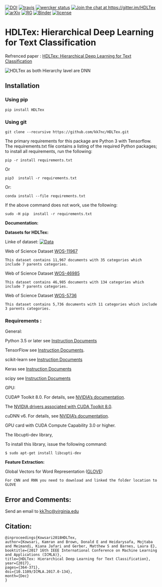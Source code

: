 [![DOI](http://kowsari.net/HDLTex_DOI.svg?maxAge=2592000)](https://doi.org/10.1109/ICMLA.2017.0-134)
[![travis](https://travis-ci.org/kk7nc/HDLTex.svg?branch=master)](https://travis-ci.org/kk7nc/HDLTex)
[![wercker
status](https://app.wercker.com/status/24a123448ba8764b257a1df242146b8e/s/master)](https://app.wercker.com/project/byKey/24a123448ba8764b257a1df242146b8e)
[![Join the chat at
<https://gitter.im/HDLTex>](https://badges.gitter.im/Join%20Chat.svg)](https://gitter.im/HDLTex/Lobby?source=orgpage)
[![arXiv](https://img.shields.io/badge/arXiv-1709.08267-red.svg?style=flat)](https://arxiv.org/abs/1709.08267)
[![RG](https://img.shields.io/badge/ResearchGate-HDLTex-blue.svg?style=flat)](https://www.researchgate.net/publication/319968747_HDLTex_Hierarchical_Deep_Learning_for_Text_Classification)
[![Binder](https://mybinder.org/badge.svg)](https://mybinder.org/v2/gh/kk7nc/HDLTex/master)
[![license](https://img.shields.io/github/license/mashape/apistatus.svg?maxAge=2592104)](https://github.com/kk7nc/HDLTex/blob/master/LICENSE)

HDLTex: Hierarchical Deep Learning for Text Classification
==========================================================

Refrenced paper : [HDLTex: Hierarchical Deep Learning for Text
Classification](https://arxiv.org/abs/1709.08267)

![HDLTex as both Hierarchy lavel are DNN](http://kowsari.net/____impro/1/onewebmedia/HDLTex.png?etag=W%2F%22c90cd-59c4019b%22&sourceContentType=image%2Fpng&ignoreAspectRatio&resize=821%2B326&extract=0%2B0%2B821%2B325?raw=false)

Installation
------------

### Using pip

``` {.sourceCode .bash}
pip install HDLTex
```

### Using git

``` {.sourceCode .bash}
git clone --recursive https://github.com/kk7nc/HDLTex.git
```

The primary requirements for this package are Python 3 with Tensorflow.
The requirements.txt file contains a listing of the required Python
packages; to install all requirements, run the following:

``` {.sourceCode .bash}
pip -r install requirements.txt
```

Or

``` {.sourceCode .bash}
pip3  install -r requirements.txt
```

Or:

``` {.sourceCode .bash}
conda install --file requirements.txt
```

If the above command does not work, use the following:

``` {.sourceCode .bash}
sudo -H pip  install -r requirements.txt
```

**Documentation:**

**Datasets for HDLTex:**

Linke of dataset:
[![Data](https://img.shields.io/badge/DOI-10.17632/9rw3vkcfy4.6-blue.svg?style=flat)](http://dx.doi.org/10.17632/9rw3vkcfy4.6)

Web of Science Dataset
[WOS-11967](http://dx.doi.org/10.17632/9rw3vkcfy4.2)

    This dataset contains 11,967 documents with 35 categories which include 7 parents categories.

Web of Science Dataset
[WOS-46985](http://dx.doi.org/10.17632/9rw3vkcfy4.2)

    This dataset contains 46,985 documents with 134 categories which include 7 parents categories.

Web of Science Dataset
[WOS-5736](http://dx.doi.org/10.17632/9rw3vkcfy4.2)

    This dataset contains 5,736 documents with 11 categories which include 3 parents categories.

### Requirements :

General:

Python 3.5 or later see [Instruction Documents](https://www.python.org/)

TensorFlow see [Instruction
Documents](https://www.tensorflow.org/install/install_linux).

scikit-learn see [Instruction
Documents](http://scikit-learn.org/stable/install.html)

Keras see [Instruction Documents](https://keras.io/)

scipy see [Instruction Documents](https://www.scipy.org/install.html)

GPU:

CUDA® Toolkit 8.0. For details, see [NVIDIA’s
documentation](https://developer.nvidia.com/cuda-toolkit).

The [NVIDIA drivers associated with CUDA Toolkit
8.0](http://www.nvidia.com/Download/index.aspx).

cuDNN v6. For details, see [NVIDIA’s
documentation](https://developer.nvidia.com/cudnn).

GPU card with CUDA Compute Capability 3.0 or higher.

The libcupti-dev library,

To install this library, issue the following command:

    $ sudo apt-get install libcupti-dev

**Feature Extraction:**

Global Vectors for Word Representation
([GLOVE](https://nlp.stanford.edu/projects/glove/))

    For CNN and RNN you need to download and linked the folder location to GLOVE

Error and Comments:
-------------------

Send an email to <kk7nc@virginia.edu>

Citation:
---------

``` {.sourceCode .bash}
@inproceedings{Kowsari2018HDLTex, 
author={Kowsari, Kamran and Brown, Donald E and Heidarysafa, Mojtaba and Meimandi, Kiana Jafari and Gerber, Matthew S and Barnes, Laura E},
booktitle={2017 16th IEEE International Conference on Machine Learning and Applications (ICMLA)}, 
title={HDLTex: Hierarchical Deep Learning for Text Classification}, 
year={2017},  
pages={364-371}, 
doi={10.1109/ICMLA.2017.0-134},  
month={Dec}
}
```
